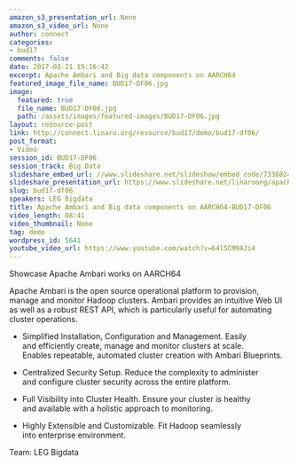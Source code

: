 ```yaml
---
amazon_s3_presentation_url: None
amazon_s3_video_url: None
author: connect
categories:
- bud17
comments: false
date: 2017-03-21 15:16:42
excerpt: Apache Ambari and Big data components on AARCH64
featured_image_file_name: BUD17-DF06.jpg
image:
  featured: true
  file_name: BUD17-DF06.jpg
  path: /assets/images/featured-images/BUD17-DF06.jpg
layout: resource-post
link: http://connect.linaro.org/resource/bud17/demo/bud17-df06/
post_format:
- Video
session_id: BUD17-DF06
session_track: Big Data
slideshare_embed_url: //www.slideshare.net/slideshow/embed_code/73368246
slideshare_presentation_url: https://www.slideshare.net/linaroorg/apache-ambari-and-big-data-components-on-aarch64
slug: bud17-df06
speakers: LEG Bigdata
title: Apache Ambari and Big data components on AARCH64-BUD17-DF06
video_length: 08:41
video_thumbnail: None
tag: demo
wordpress_id: 5641
youtube_video_url: https://www.youtube.com/watch?v=64l5CM9AJi4
---
```


Showcase Apache Ambari works on AARCH64

Apache Ambari is the open source operational platform to provision, manage and monitor Hadoop clusters. Ambari provides an intuitive Web UI as well as a robust REST API, which is particularly useful for automating cluster operations.

- Simplified Installation, Configuration and Management. Easily and efficiently create, manage and monitor clusters at scale. Enables repeatable, automated cluster creation with Ambari Blueprints.

- Centralized Security Setup. Reduce the complexity to administer and configure cluster security across the entire platform.

- Full Visibility into Cluster Health. Ensure your cluster is healthy and available with a holistic approach to monitoring.

- Highly Extensible and Customizable. Fit Hadoop seamlessly into enterprise environment.

Team: LEG Bigdata